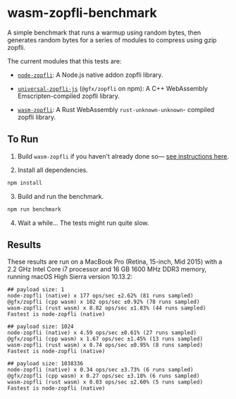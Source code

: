 # wasm-zopfli-benchmark

A simple benchmark that runs a warmup using random bytes, then generates random
bytes for a series of modules to compress using gzip zopfli.

The current modules that this tests are:

*   [`node-zopfli`][node-zopfli]: A Node.js native addon zopfli library.

*   [`universal-zopfli-js`][universal-zopfli-js] (`@gfx/zopfli` on npm): A C++
    WebAssembly Emscripten-compiled zopfli library.

*   [`wasm-zopfli`][wasm-zopfli]: A Rust WebAssembly `rust-unknown-unknown`-
    compiled zopfli library.

[node-zopfli]: https://github.com/pierreinglebert/node-zopfli
[universal-zopfli-js]: https://github.com/gfx/universal-zopfli-js
[wasm-zopfli]: https://github.com/dfrankland/wasm-zopfli

## To Run

1.  Build `wasm-zopfli` if you haven't already done so&mdash;
    [see instructions here][build].

[build]: https://github.com/dfrankland/wasm-zopfli#development

2.  Install all dependencies.

```bash
npm install
```

3.  Build and run the benchmark.

```bash
npm run benchmark
```

4.  Wait a while... The tests might run quite slow.

## Results

These results are run on a MacBook Pro (Retina, 15-inch, Mid 2015) with a
2.2 GHz Intel Core i7 processor and 16 GB 1600 MHz DDR3 memory, running macOS
High Sierra version 10.13.2:

```
## payload size: 1
node-zopfli (native) x 177 ops/sec ±2.62% (81 runs sampled)
@gfx/zopfli (cpp wasm) x 102 ops/sec ±0.92% (78 runs sampled)
wasm-zopfli (rust wasm) x 8.82 ops/sec ±1.83% (44 runs sampled)
Fastest is node-zopfli (native)

## payload size: 1024
node-zopfli (native) x 4.59 ops/sec ±0.61% (27 runs sampled)
@gfx/zopfli (cpp wasm) x 1.67 ops/sec ±1.45% (13 runs sampled)
wasm-zopfli (rust wasm) x 0.74 ops/sec ±0.95% (8 runs sampled)
Fastest is node-zopfli (native)

## payload size: 1038336
node-zopfli (native) x 0.34 ops/sec ±3.73% (6 runs sampled)
@gfx/zopfli (cpp wasm) x 0.27 ops/sec ±3.18% (6 runs sampled)
wasm-zopfli (rust wasm) x 0.03 ops/sec ±2.60% (5 runs sampled)
Fastest is node-zopfli (native)
```
